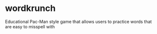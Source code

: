# wordkrunch
Educational Pac-Man style game that allows users to practice words that are easy to misspell with 
